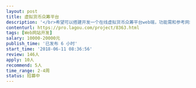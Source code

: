 ```yaml
---                
layout: post       
title: 虚拟货币众筹平台           
description: '</br>希望可以搭建开发一个在线虚拟货币众筹平台web端，功能需和参考网站保持一致，可以及时查看项目众筹进展、在线预览项目简介及白皮书、支付虚拟货币参与项目等等。要求网站兼容性好，能快速及时响应，安全性高</br>'     
contenturl: https://pro.lagou.com/project/8363.html      
tags: [Web网站开发]            
salary: 10000-20000元          
publish_time: '已发布 6 小时'         
start_time: '2018-06-11 08:36:56'           
review: 146人                   
apply: 10人                   
recommend: 5人                   
time_range: 2-4周              
status: 招募中                  
---                 
```

